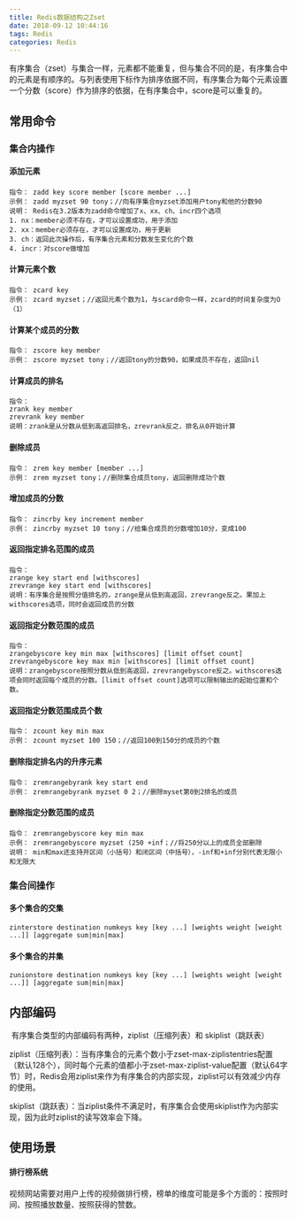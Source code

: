 ```yaml
---
title: Redis数据结构之Zset
date: 2018-09-12 10:44:16
tags: Redis
categories: Redis
---
```


​	有序集合（zset）与集合一样，元素都不能重复，但与集合不同的是，有序集合中的元素是有顺序的。与列表使用下标作为排序依据不同，有序集合为每个元素设置一个分数（score）作为排序的依据，在有序集合中，score是可以重复的。
## 常用命令

###  集合内操作

#### 添加元素

```
指令： zadd key score member [score member ...]
示例： zadd myzset 90 tony；//向有序集合myzset添加用户tony和他的分数90
说明： Redis在3.2版本为zadd命令增加了x、xx、ch、incr四个选项
1. nx：member必须不存在，才可以设置成功，用于添加
2. xx：member必须存在，才可以设置成功，用于更新
3. ch：返回此次操作后，有序集合元素和分数发生变化的个数
4. incr：对score做增加
```
#### 计算元素个数

```
指令： zcard key
示例： zcard myzset；//返回元素个数为1，与scard命令一样，zcard的时间复杂度为O（1）
```
#### 计算某个成员的分数

```
指令： zscore key member
示例： zscore myzset tony；//返回tony的分数90，如果成员不存在，返回nil
```
#### 计算成员的排名

```
指令：
zrank key member
zrevrank key member
说明：zrank是从分数从低到高返回排名，zrevrank反之，排名从0开始计算
```
#### 删除成员

```
指令： zrem key member [member ...]
示例： zrem myzset tony；//删除集合成员tony，返回删除成功个数
```
#### 增加成员的分数

```
指令： zincrby key increment member
示例： zincrby myzset 10 tony；//给集合成员的分数增加10分，变成100
```
#### 返回指定排名范围的成员

```
指令：
zrange key start end [withscores]
zrevrange key start end [withscores]
说明：有序集合是按照分值排名的，zrange是从低到高返回，zrevrange反之。果加上withscores选项，同时会返回成员的分数
```
#### 返回指定分数范围的成员

```
指令：
zrangebyscore key min max [withscores] [limit offset count]
zrevrangebyscore key max min [withscores] [limit offset count]
说明：zrangebyscore按照分数从低到高返回，zrevrangebyscore反之。withscores选项会同时返回每个成员的分数。[limit offset count]选项可以限制输出的起始位置和个数。
```
#### 返回指定分数范围成员个数

```
指令： zcount key min max
示例： zcount myzset 100 150；//返回100到150分的成员的个数
```
#### 删除指定排名内的升序元素

```
指令： zremrangebyrank key start end
示例： zremrangebyrank myzset 0 2；//删除myset第0到2排名的成员
```
#### 删除指定分数范围的成员

```
指令： zremrangebyscore key min max
示例： zremrangebyscore myzset (250 +inf；//将250分以上的成员全部删除
说明： min和max还支持开区间（小括号）和闭区间（中括号），-inf和+inf分别代表无限小和无限大
```
###  集合间操作
#### 多个集合的交集

```
zinterstore destination numkeys key [key ...] [weights weight [weight ...]] [aggregate sum|min|max]
```
#### 多个集合的并集

```
zunionstore destination numkeys key [key ...] [weights weight [weight ...]] [aggregate sum|min|max]
```
## 内部编码

​	有序集合类型的内部编码有两种，ziplist（压缩列表）和 skiplist（跳跃表）

​	ziplist（压缩列表）：当有序集合的元素个数小于zset-max-ziplistentries配置（默认128个），同时每个元素的值都小于zset-max-ziplist-value配置（默认64字节）时，Redis会用ziplist来作为有序集合的内部实现，ziplist可以有效减少内存的使用。

​	skiplist（跳跃表）：当ziplist条件不满足时，有序集合会使用skiplist作为内部实现，因为此时ziplist的读写效率会下降。
## 使用场景
#### 排行榜系统

​	视频网站需要对用户上传的视频做排行榜，榜单的维度可能是多个方面的：按照时间、按照播放数量、按照获得的赞数。